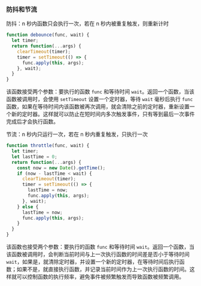 ### 防抖和节流

防抖：n 秒内函数只会执行一次，若在 n 秒内被重复触发，则重新计时

```javascript
function debounce(func, wait) {
  let timer;
  return function(...args) {
    clearTimeout(timer);
    timer = setTimeout(() => {
      func.apply(this, args);
    }, wait);
  }
}
```

该函数接受两个参数：要执行的函数 `func` 和等待时间 `wait`。返回一个函数，当该函数被调用时，会使用 `setTimeout` 设置一个定时器，等待 `wait` 毫秒后执行 `func` 函数，如果在等待时间内该函数被再次调用，就会清除之前的定时器，重新设置一个新的定时器。这样就可以防止在短时间内多次触发事件，只有等到最后一次事件完成后才会执行函数。





节流：n 秒内只运行一次，若在 n 秒内重复触发，只执行一次

```javascript
function throttle(func, wait) {
  let timer;
  let lastTime = 0;
  return function(...args) {
    const now = new Date().getTime();
    if (now - lastTime < wait) {
      clearTimeout(timer);
      timer = setTimeout(() => {
        lastTime = now;
        func.apply(this, args);
      }, wait);
    } else {
      lastTime = now;
      func.apply(this, args);
    }
  }
}
```

该函数也接受两个参数：要执行的函数 `func` 和等待时间 `wait`。返回一个函数，当该函数被调用时，会判断当前时间与上一次执行函数的时间差是否小于等待时间 `wait`，如果是，就清除定时器，并设置一个新的定时器，在等待时间后执行函数；如果不是，就直接执行函数，并记录当前时间作为上一次执行函数的时间。这样就可以控制函数的执行频率，避免事件被频繁触发而导致函数被频繁调用。